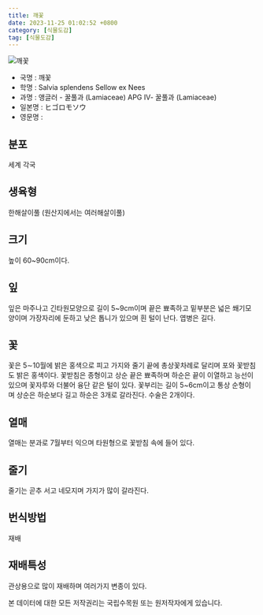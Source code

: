 ```yaml
---
title: 깨꽃
date: 2023-11-25 01:02:52 +0800
category: [식물도감]
tag: [식물도감]
---
```




![깨꽃](/fileUpload/plants/basic/Labiatae/Salvia/15849/1_th2.JPG)
- 국명 : 깨꽃
- 학명 : Salvia splendens Sellow ex Nees
- 과명 : 앵글러 - 꿀풀과 (Lamiaceae) APG Ⅳ- 꿀풀과 (Lamiaceae)
- 일본명 : ヒゴロモソウ
- 영문명 : 


## 분포
세계 각국
## 생육형
한해살이풀 (원산지에서는 여러해살이풀)
## 크기
높이 60~90cm이다.
## 잎
잎은 마주나고 긴타원모양으로 길이 5~9cm이며 끝은 뾰족하고 밑부분은 넓은 쐐기모양이며 가장자리에 둔하고 낮은 톱니가 있으며 흰 털이 난다. 엽병은 길다.
## 꽃
꽃은 5∼10월에 밝은 홍색으로 피고 가지와 줄기 끝에 총상꽃차례로 달리며 포와 꽃받침도 밝은 홍색이다. 꽃받침은 종형이고 상순 끝은 뾰족하며 하순은 끝이 이열하고 능선이 있으며 꽃자루와 더불어 융단 같은 털이 있다. 꽃부리는 길이 5~6cm이고 통상 순형이며 상순은 하순보다 길고 하순은 3개로 갈라진다. 수술은 2개이다.
## 열매
열매는 분과로 7월부터 익으며 타원형으로 꽃받침 속에 들어 있다. 
## 줄기
줄기는 곧추 서고 네모지며 가지가 많이 갈라진다.
## 번식방법
재배
## 재배특성
관상용으로 많이 재배하며 여러가지 변종이 있다.






본 데이터에 대한 모든 저작권리는 국립수목원 또는 원저작자에게 있습니다.
